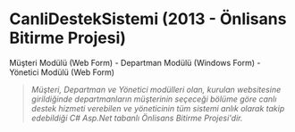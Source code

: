 # CanliDestekSistemi (2013 - Önlisans Bitirme Projesi)
Müşteri Modülü (Web Form) - Departman Modülü (Windows Form) - Yönetici Modülü (Web Form)

> *Müşteri, Departman ve Yönetici modülleri olan, kurulan websitesine girildiğinde departmanların müşterinin seçeceği bölüme göre canlı destek
hizmeti verebilen ve yöneticinin tüm sistemi anlık olarak takip edebildiği C# Asp.Net tabanlı Önlisans Bitirme Projesi'dir.*
